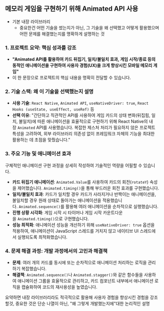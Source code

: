 ## 메모리 게임을 구현하기 위해 Animated API 사용

- 기본 내장 라이브러리
  - 중요한건 어떤 기술을 썼는지가 아닌, 그 기술을 왜 선택했고 어떻게 활용했으며 어떤 문제를 해결했는지를 명확하게 설명하는 것

### **1. 프로젝트 요약: 핵심 성과를 강조**

- **"Animated API를 활용하여 카드 뒤집기, 일치/불일치 효과, 게임 시작/종료 등의 동적인 애니메이션을 구현하여 사용자 경험(UX)을 크게 향상시킨 모바일 메모리 게임"**
- 이 한 문장으로 프로젝트의 핵심 내용을 명확히 전달할 수 있습니다.

### **2. 기술 스택: 왜 이 기술을 선택했는지 설명**

- **사용 기술**: `React Native`, `Animated API`, `useNativeDriver: true`, `React Hooks (useState, useEffect, useRef)` 등
- **선택 이유**: "간단하고 직관적인 API를 사용하여 게임 카드의 상태 변화(뒤집힘, 일치, 불일치)에 따른 애니메이션을 효율적으로 구현하기 위해 React Native의 내장 `Animated` API를 사용했습니다. 복잡한 제스처 처리가 필요하지 않은 프로젝트 특성을 고려하여, 외부 라이브러리 의존성 없이 프레임워크 자체의 기능을 최대한 활용하는 데 초점을 맞췄습니다."

### **3. 주요 기능 및 애니메이션 효과**

구체적인 애니메이션 구현 과정을 상세히 작성하여 기술적인 역량을 어필할 수 있습니다.

- **카드 뒤집기 애니메이션**: `Animated.Value`를 사용하여 카드의 회전(`rotateY`) 속성을 제어했습니다. `Animated.timing()`을 통해 부드러운 회전 효과를 구현했습니다.
- **일치/불일치 효과**: 카드가 일치할 경우 카드가 사라지거나 반짝이는 애니메이션을, 불일치할 경우 원래 상태로 돌아가는 애니메이션을 적용했습니다. `Animated.sequence()`를 활용해 여러 애니메이션을 순차적으로 실행했습니다.
- **진행 상황 시각화**: 게임 시작 시 타이머나 게임 시작 카운트다운을 `Animated.timing()`으로 구현했습니다.
- **성능 최적화**: 애니메이션 성능을 개선하기 위해 `useNativeDriver: true` 옵션을 적용하여, 애니메이션이 JavaScript 스레드를 거치지 않고 네이티브 UI 스레드에서 실행되도록 최적화했습니다.

### **4. 문제 해결 과정: 개발 과정에서의 고민과 해결책**

- **문제**: 여러 개의 카드를 동시에 또는 순차적으로 애니메이션 처리하는 로직을 관리하기 복잡했습니다.
- **해결책**: `Animated.sequence()`나 `Animated.stagger()`와 같은 함수들을 사용하여 애니메이션 그룹을 효율적으로 관리하고, 카드 컴포넌트 내부에서 애니메이션 로직을 캡슐화하여 코드의 재사용성을 높였습니다.

요약하면 내장 라이브러리라도 적극적으로 활용해 사용자 경험을 향상시킨 경험을 강조할것, 중요한 것은 단순 나열이 아닌,
"왜 그렇게 개발했는지에"대한 논리적인 설명
